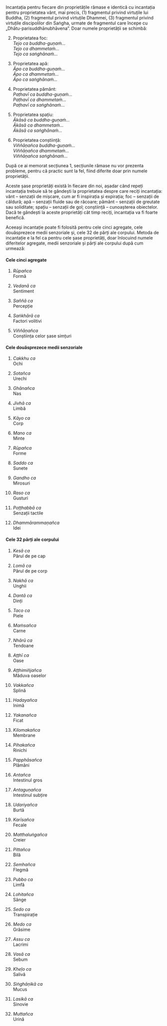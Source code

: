 Incantația pentru fiecare din proprietățile rămase e identică cu incantația pentru proprietatea vânt, mai precis, (1) fragmentul privind virtuțile lui Buddha, (2) fragmentul privind virtuțile Dhammei, (3) fragmentul privind virtuțile discipolilor din Saṅgha, urmate de fragmentul care începe cu „Dhātu-parisuddhānubhāvena”. Doar numele proprietății se schimbă:

2. Proprietatea foc:  
*Tejo ca buddha-guṇaṁ...*  
*Tejo ca dhammetaṁ...*  
*Tejo ca saṅghānaṁ...*  

3. Proprietatea apă:  
*Āpo ca buddha-guṇaṁ...*  
*Āpo ca dhammetaṁ...*  
*Āpo ca saṅghānaṁ...*  

4. Proprietatea pământ:  
*Paṭhavī ca buddha-guṇaṁ...*  
*Paṭhavī ca dhammetaṁ...*  
*Paṭhavī ca saṅghānaṁ...*  

5. Proprietatea spațiu:  
*Ākāsā ca buddha-guṇaṁ...*  
*Ākāsā ca dhammetaṁ...*  
*Ākāsā ca saṅghānaṁ...*  

6. Proprietatea conștiință:  
*Viññāṇañca buddha-guṇaṁ...*  
*Viññāṇañca dhammetaṁ...*  
*Viññāṇañca saṅghānaṁ...*  

După ce ai memorat secțiunea 1, secțiunile rămase nu vor prezenta probleme, pentru că practic sunt la fel, fiind diferite doar prin numele proprietății.

Aceste șase proprietăți există în fiecare din noi, așadar când repeți incantația trebuie să te gândești la proprietatea despre care reciți incantația: vânt – senzații de mișcare, cum ar fi inspirația și expirația; foc – senzații de căldură; apă – senzații fluide sau de răcoare; pământ – senzații de greutate sau soliditate; spațiu – senzații de gol; conștiință – cunoașterea obiectelor. Dacă te gândești la aceste proprietăți cât timp reciți, incantația va fi foarte benefică.

Aceeași incantație poate fi folosită pentru cele cinci agregate, cele douăsprezece medii senzoriale și, cele 32 de părți ale corpului. Metoda de incantație e la fel ca pentru cele șase proprietăți, doar înlocuind numele diferitelor agregate, medii senzoriale și părți ale corpului după cum urmează:

#### Cele cinci agregate

1. *Rūpañca*  
Formă  

2. *Vedanā ca*  
Sentiment  

3. *Saññā ca*  
Percepție  

4. *Saṅkhārā ca*  
Factori volitivi  

5. *Viññāṇañca*  
Conștiința celor șase simțuri  

#### Cele douăsprezece medii senzoriale

1. *Cakkhu ca*  
Ochi  

2. *Sotañca*  
Urechi  

3. *Ghānañca*  
Nas  

4. *Jivhā ca*  
Limbă  

5. *Kāyo ca*  
Corp  

6. *Mano ca*  
Minte  

7. *Rūpañca*  
Forme  

8. *Saddo ca*  
Sunete  

9. *Gandho ca*  
Mirosuri  

10. *Raso ca*  
Gusturi  

11. *Poṭṭhabbā ca*  
Senzații tactile  

12. *Dhammārammaṇañca*  
Idei  

#### Cele 32 părți ale corpului

1. *Kesā ca*  
Părul de pe cap  

2. *Lomā ca*  
Părul de pe corp  

3. *Nakhā ca*  
Unghii  

4. *Dantā ca*  
Dinți  

5. *Taco ca*  
Piele  

6. *Maṁsañca*  
Carne  

7. *Nhārū ca*  
Tendoane  

8. *Aṭṭhī ca*  
Oase  

9. *Aṭṭhimiñjañca*  
Măduva oaselor  

10. *Vakkañca*  
Splină  

11. *Hadayañca*  
Inimă  

12. *Yakanañca*  
Ficat  

13. *Kilomakañca*  
Membrane  

14. *Pihakañca*  
Rinichi  

15. *Papphāsañca*  
Plămâni  

16. *Antañca*  
Intestinul gros  

17. *Antaguṇañca*  
Intestinul subțire  

18. *Udariyañca*  
Burtă  

19. *Karīsañca*  
Fecale  

20. *Matthaluṅgañca*  
Creier  

21. *Pittañca*  
Bilă  

22. *Semhañca*  
Flegmă  

23. *Pubbo ca*  
Limfă  

24. *Lohitañca*  
Sânge  

25. *Sedo ca*  
Transpirație  

26. *Medo ca*  
Grăsime  

27. *Assu ca*  
Lacrimi  

28. *Vasā ca*  
Sebum  

29. *Kheḷo ca*  
Salivă  

30. *Siṅghāṇikā ca*  
Mucus  

31. *Lasikā ca*  
Sinovie  

32. *Muttañca*  
Urină  
